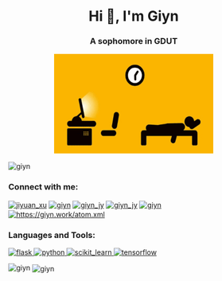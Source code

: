 <h1 align="center">Hi 👋, I'm Giyn</h1>
<h3 align="center">A sophomore in GDUT</h3>
<div align=center><img width = '320' height ='200' src ="https://github.com/Giyn/Giyn/blob/master/Assets/Work.gif"/></div>
<p align="left"> <img src="https://komarev.com/ghpvc/?username=giyn" alt="giyn" /> </p>

<p align="left">
<h3 align="left">Connect with me:</h3>
<a href="https://twitter.com/jiyuan_xu" target="blank"><img align="center" src="https://cdn.jsdelivr.net/npm/simple-icons@3.0.1/icons/twitter.svg" alt="jiyuan_xu" height="30" width="40" /></a>
<a href="https://stackoverflow.com/users/giyn" target="blank"><img align="center" src="https://cdn.jsdelivr.net/npm/simple-icons@3.0.1/icons/stackoverflow.svg" alt="giyn" height="30" width="40" /></a>
<a href="https://kaggle.com/giyn_jy" target="blank"><img align="center" src="https://cdn.jsdelivr.net/npm/simple-icons@3.0.1/icons/kaggle.svg" alt="giyn_jy" height="30" width="40" /></a>
<a href="https://instagram.com/giyn_jy" target="blank"><img align="center" src="https://cdn.jsdelivr.net/npm/simple-icons@3.0.1/icons/instagram.svg" alt="giyn_jy" height="30" width="40" /></a>
<a href="https://www.youtube.com/c/giyn" target="blank"><img align="center" src="https://cdn.jsdelivr.net/npm/simple-icons@3.0.1/icons/youtube.svg" alt="giyn" height="30" width="40" /></a>
<a href="/https://giyn.work/atom.xml" target="blank"><img align="center" src="https://cdn.jsdelivr.net/npm/simple-icons@3.0.1/icons/rss.svg" alt="https://giyn.work/atom.xml" height="30" width="40" /></a>
</p>

<h3 align="left">Languages and Tools:</h3>
<p align="left"> <a href="" target="_blank"> <img src="https://www.vectorlogo.zone/logos/pocoo_flask/pocoo_flask-icon.svg" alt="flask" width="40" height="40"/> </a> <a href="https://www.python.org" target="_blank"> <img src="https://devicons.github.io/devicon/devicon.git/icons/python/python-original.svg" alt="python" width="40" height="40"/> </a> <a href="" target="_blank"> <img src="https://upload.wikimedia.org/wikipedia/commons/0/05/Scikit_learn_logo_small.svg" alt="scikit_learn" width="40" height="40"/> </a> <a href="https://www.tensorflow.org" target="_blank"> <img src="https://www.vectorlogo.zone/logos/tensorflow/tensorflow-icon.svg" alt="tensorflow" width="40" height="40"/> </a> </p>

<p><img align="left" src="https://github-readme-stats.vercel.app/api/top-langs/?username=giyn&layout=compact" alt="giyn" /></p>

<p>&nbsp;<img align="center" src="https://github-readme-stats.vercel.app/api?username=giyn&show_icons=true" alt="giyn" /></p>
